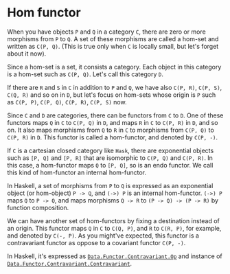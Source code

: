 # Hom functor

When you have objects `P` and `Q` in a category `C`, there are zero or more morphisms from `P` to `Q`. A set of these morphisms are called a hom-set and written as `C(P, Q)`. (This is true only when `C` is locally small, but let's forget about it now).

Since a hom-set is a set, it consists a category. Each object in this category is a hom-set such as `C(P, Q)`. Let's call this category `D`.

If there are `R` and `S` in `C` in addition to `P` and `Q`, we have also `C(P, R)`, `C(P, S)`, `C(Q, R)` and so on in `D`, but let's focus on hom-sets whose origin is `P` such as `C(P, P)`, `C(P, Q)`, `C(P, R)`, `C(P, S)` now.

Since `C` and `D` are categories, there can be functors from `C` to `D`. One of these functors maps `Q` in `C` to `C(P, Q)` in `D`, and maps `R` in `C` to `C(P, R)` in `D`, and so on. It also maps morphisms from `Q` to `R` in `C` to morphisms from `C(P, Q)` to `C(P, R)` in `D`. This functor is called a hom-functor, and denoted by `C(P, -)`.

If `C` is a cartesian closed category like `Hask`, there are exponential objects such as `[P, Q]` and `[P, R]` that are isomorphic to `C(P, Q)` and `C(P, R)`. In this case, a hom-functor maps `Q` to `[P, Q]`, so is an endo functor. We call this kind of hom-functor an internal hom-functor.

In Haskell, a set of morphisms from `P` to `Q` is expressed as an exponential object (or hom-object) `P -> Q`, and `(->) P` is an internal hom-functor. `(->) P` maps `Q` to `P -> Q`, and maps morphisms `Q -> R` to `(P -> Q) -> (P -> R)` by function composition.

We can have another set of hom-functors by fixing a destination instead of an origin. This functor maps `Q` in `C` to `C(Q, P)`, and `R` to `C(R, P)`, for example, and denoted by `C(-, P)`. As you might've expected, this functor is a contravariant functor as oppose to a covariant functor `C(P, -)`.

In Haskell, it's expressed as [`Data.Functor.Contravariant.Op`](https://hackage.haskell.org/package/base-4.20.0.1/docs/Data-Functor-Contravariant.html#t:Op) and instance of [`Data.Functor.Contravariant.Contravariant`](https://hackage.haskell.org/package/base-4.20.0.1/docs/Data-Functor-Contravariant.html#t:Contravariant).
